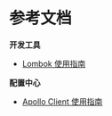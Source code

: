 # 参考文档

**开发工具**

- [Lombok 使用指南](lombok.md)

**配置中心**

- [Apollo Client 使用指南](../components/apollo-client-usage.md)
